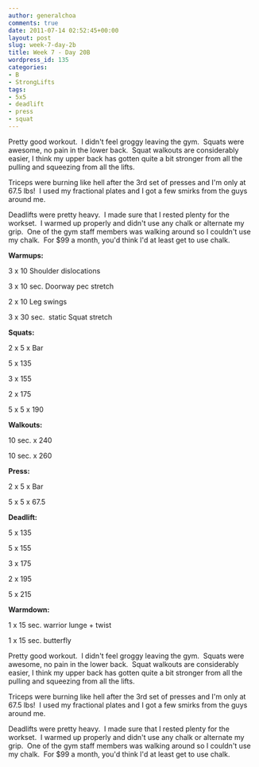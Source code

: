 ```yaml
---
author: generalchoa
comments: true
date: 2011-07-14 02:52:45+00:00
layout: post
slug: week-7-day-2b
title: Week 7 - Day 20B
wordpress_id: 135
categories:
- B
- StrongLifts
tags:
- 5x5
- deadlift
- press
- squat
---
```


Pretty good workout.  I didn't feel groggy leaving the gym.  Squats were awesome, no pain in the lower back.  Squat walkouts are considerably easier, I think my upper back has gotten quite a bit stronger from all the pulling and squeezing from all the lifts.

Triceps were burning like hell after the 3rd set of presses and I'm only at 67.5 lbs!  I used my fractional plates and I got a few smirks from the guys around me.

Deadlifts were pretty heavy.  I made sure that I rested plenty for the workset.  I warmed up properly and didn't use any chalk or alternate my grip.  One of the gym staff members was walking around so I couldn't use my chalk.  For $99 a month, you'd think I'd at least get to use chalk.



**Warmups:**

3 x 10 Shoulder dislocations

3 x 10 sec. Doorway pec stretch

2 x 10 Leg swings

3 x 30 sec.  static Squat stretch

**Squats:**

2 x 5 x Bar

5 x 135

3 x 155

2 x 175

5 x 5 x 190

**Walkouts:**

10 sec. x 240

10 sec. x 260

**Press:**

2 x 5 x Bar

5 x 5 x 67.5

**Deadlift:**

5 x 135

5 x 155

3 x 175

2 x 195

5 x 215

**Warmdown:**

1 x 15 sec. warrior lunge + twist

1 x 15 sec. butterfly

Pretty good workout.  I didn't feel groggy leaving the gym.  Squats were awesome, no pain in the lower back.  Squat walkouts are considerably easier, I think my upper back has gotten quite a bit stronger from all the pulling and squeezing from all the lifts.

Triceps were burning like hell after the 3rd set of presses and I'm only at 67.5 lbs!  I used my fractional plates and I got a few smirks from the guys around me.

Deadlifts were pretty heavy.  I made sure that I rested plenty for the workset.  I warmed up properly and didn't use any chalk or alternate my grip.  One of the gym staff members was walking around so I couldn't use my chalk.  For $99 a month, you'd think I'd at least get to use chalk.
